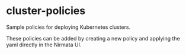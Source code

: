 # cluster-policies
Sample policies for deploying Kubernetes clusters.

These policies can be added by creating a new policy and applying the yaml directly in the Nirmata UI.
